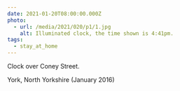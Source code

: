 ```yaml
---
date: 2021-01-20T08:00:00.000Z
photo:
  - url: /media/2021/020/p1/1.jpg
    alt: Illuminated clock, the time shown is 4:41pm.
tags:
  - stay_at_home
---
```


Clock over Coney Street.

York, North Yorkshire (January 2016)
